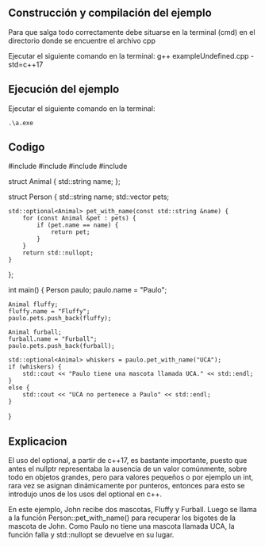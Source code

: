 ## Construcción y compilación del ejemplo
Para que salga todo correctamente debe situarse en la terminal (cmd) en el directorio donde se encuentre el archivo cpp

Ejecutar el siguiente comando en la terminal:
    g++ exampleUndefined.cpp -std=c++17

## Ejecución del ejemplo

Ejecutar el siguiente comando en la terminal:
    
    .\a.exe

## Codigo
#include <iostream>
#include <optional>
#include <string>
#include <vector>

struct Animal {
    std::string name;
};

struct Person {
    std::string name;
    std::vector<Animal> pets;
    
    std::optional<Animal> pet_with_name(const std::string &name) {
        for (const Animal &pet : pets) {
            if (pet.name == name) {
                return pet;
            }
        }
        return std::nullopt;
    }
};

int main() {
    Person paulo;
    paulo.name = "Paulo";
    
    Animal fluffy;
    fluffy.name = "Fluffy";
    paulo.pets.push_back(fluffy);
    
    Animal furball;
    furball.name = "Furball";
    paulo.pets.push_back(furball);
    
    std::optional<Animal> whiskers = paulo.pet_with_name("UCA");
    if (whiskers) {
        std::cout << "Paulo tiene una mascota llamada UCA." << std::endl;
    }
    else {
        std::cout << "UCA no pertenece a Paulo" << std::endl;
    }
}

## Explicacion
El uso del optional, a partir de c++17, es bastante importante, puesto que antes el nullptr representaba la ausencia de un valor comúnmente, sobre todo en objetos grandes, pero para valores pequeños o por ejemplo un int, rara vez se asignan dinámicamente por punteros, entonces para esto se introdujo unos de los usos del optional en c++.

En este ejemplo, John recibe dos mascotas, Fluffy y Furball. Luego se llama a la función Person::pet_with_name() para recuperar los bigotes de la mascota de John. Como Paulo no tiene una mascota llamada UCA, la función falla y std::nullopt se devuelve en su lugar.